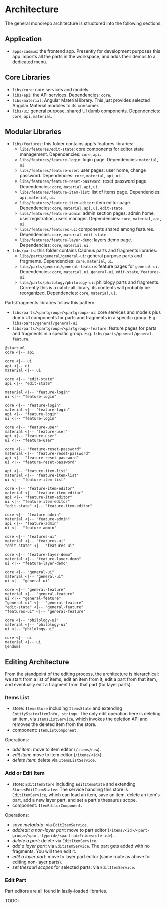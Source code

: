 # Architecture

The general monorepo architecture is structured into the following sections.

## Application

- `apps/cadmus`: the frontend app. Presently for development purposes this app imports all the parts in the workspace, and adds their demos to a dedicated menu.

## Core Libraries

- `libs/core`: core services and models.
- `libs/api`: the API services. Dependencies: `core`.
- `libs/material`: Angular Material library. This just provides selected Angular Material modules to its consumer.
- `libs/ui`: general purpose, shared UI dumb components. Dependencies: `core`, `api`, `material`.

## Modular Libraries

- `libs/features`: this folder contains app's features libraries:
  - `libs/features/edit-state`: core components for editor state management. Dependencies: `core`, `api`.
  - `libs/features/feature-login`: login page. Dependencies: `material`, `ui`.
  - `libs/features/feature-user`: user pages: user home, change password. Dependencies: `core`, `material`, `api`, `ui`.
  - `libs/features/feature-reset-password`: reset password page. Dependencies: `core`, `material`, `api`, `ui`.
  - `libs/features/feature-item-list`: list of items page. Dependencies: `api`, `material`, `ui`.
  - `libs/features/feature-item-editor`: item editor page. Dependencies: `core`, `material`, `api`, `ui`, `edit-state`.
  - `libs/features/feature-admin`: admin section pages: admin home, user registration, users manager. Dependencies: `core`, `material`, `api`, `ui`.
  - `libs/features/features-ui`: components shared among features. Dependencies: `core`, `material`, `edit-state`.
  - `libs/features/feature-layer-demo`: layers demo page. Dependencies: `core`, `material`, `ui`.
- `libs/parts`: this folder contains Cadmus parts and fragments libraries:
  - `libs/parts/general/general-ui`: general purpose parts and fragments. Dependencies: `core`, `material`, `ui`.
  - `libs/parts/general/general-feature`: feature pages for `general-ui`. Dependencies: `core`, `material`, `ui`, `general-ui`, `edit-state`, `features-ui`.
  - `libs/parts/philology/philology-ui`: philology parts and fragments. Currently this is a catch-all library, its contents will probably be reorganized. Dependencies: `core`, `material`, `ui`.

Parts/fragments libraries follow this pattern:

- `libs/parts/<partgroup>/<partgroup>-ui`: core services and models plus dumb UI components for parts and fragments in a specific group. E.g. `libs/parts/general/general-ui`.
- `libs/parts/<partgroup>/<partgroup>-feature`: feature pages for parts and fragments in a specific group. E.g. `libs/parts/general/general-feature`.

```plantuml
@startuml
core <|-- api

core <|-- ui
api <|-- ui
material <|-- ui

core <|-- "edit-state"
api <|-- "edit-state"

material <|-- "feature-login"
ui <|-- "feature-login"

core <|-- "feature-login"
material <|-- "feature-login"
api <|-- "feature-login"
ui <|-- "feature-login"

core <|-- "feature-user"
material <|-- "feature-user"
api <|-- "feature-user"
ui <|-- "feature-user"

core <|-- "feature-reset-password"
material <|-- "feature-reset-password"
api <|-- "feature-reset-password"
ui <|-- "feature-reset-password"

api <|-- "feature-item-list"
material <|-- "feature-item-list"
ui <|-- "feature-item-list"

core <|-- "feature-item-editor"
material <|-- "feature-item-editor"
api <|-- "feature-item-editor"
ui <|-- "feature-item-editor"
"edit-state" <|-- "feature-item-editor"

core <|-- "feature-admin"
material <|-- "feature-admin"
api <|-- "feature-admin"
ui <|-- "feature-admin"

core <|-- "features-ui"
material <|-- "features-ui"
"edit-state" <|-- "features-ui"

core <|-- "feature-layer-demo"
material <|-- "feature-layer-demo"
ui <|-- "feature-layer-demo"

core <|-- "general-ui"
material <|-- "general-ui"
ui <|-- "general-ui"

core <|-- "general-feature"
material <|-- "general-feature"
ui <|-- "general-feature"
"general-ui" <|-- "general-feature"
"edit-state" <|-- "general-feature"
"features-ui" <|-- "general-feature"

core <|-- "philology-ui"
material <|-- "philology-ui"
ui <|-- "philology-ui"

core <|-- ui
material <|-- ui
@enduml
```

## Editing Architecture

From the standpoint of the editing process, the architecture is hierarchical: we start from a list of items, edit an item from it, edit a part from that item, and eventually edit a fragment from that part (for layer parts).

### Items List

- store: `ItemsStore` including `ItemsState` and extending `EntityState<ItemInfo, string>`. The only edit operation here is deleting an item, via `ItemsListService`, which invokes the deletion API and removes the deleted item from the store.
- component: `ItemListComponent`.

Operations:

- *add item*: move to item editor (`/items/new`).
- *edit item*: move to item editor (`/items/<id>`).
- *delete item*: delete via `ItemsListService`.

### Add or Edit Item

- store: `EditItemStore` including `EditItemState` and extending `Store<EditItemState>`. The service handling this store is `EditItemService`, which can load an item, save an item, delete an item's part, add a new layer part, and set a part's thesaurus scope.
- component: `ItemEditorComponent`.

Operations:

- *save metadata*: via `EditItemService`.
- *add/edit a non-layer part*: move to part editor (`/items/<id>/<part-group>/<part-typeid>/<part-id>?rid=<role-id>`).
- *delete a part*: delete via `EditItemService`.
- *add a layer part*: via `EditItemService`. The part gets added with no fragments. You will then edit it.
- *edit a layer part*: move to layer part editor (same route as above for editing non-layer parts).
- *set thesauri scopes* for selected parts: via `EditItemService`.

### Edit Part

Part editors are all found in lazily-loaded libraries.

TODO: 

